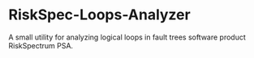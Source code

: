# RiskSpec-Loops-Analyzer
A small utility for analyzing logical loops in fault trees software product RiskSpectrum PSA.
